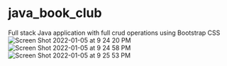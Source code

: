 # java_book_club
Full stack Java application with full crud operations using Bootstrap CSS
![Screen Shot 2022-01-05 at 9 24 20 PM](https://user-images.githubusercontent.com/89373209/148339639-e6d43865-8ef0-49bc-a02a-630e221a9c06.png)
![Screen Shot 2022-01-05 at 9 24 58 PM](https://user-images.githubusercontent.com/89373209/148339654-3f04ca1e-68e4-415a-a44c-7f32c608924e.png)
![Screen Shot 2022-01-05 at 9 25 53 PM](https://user-images.githubusercontent.com/89373209/148339664-185db1c9-250f-4a2b-88ca-49572f608cd2.png)
